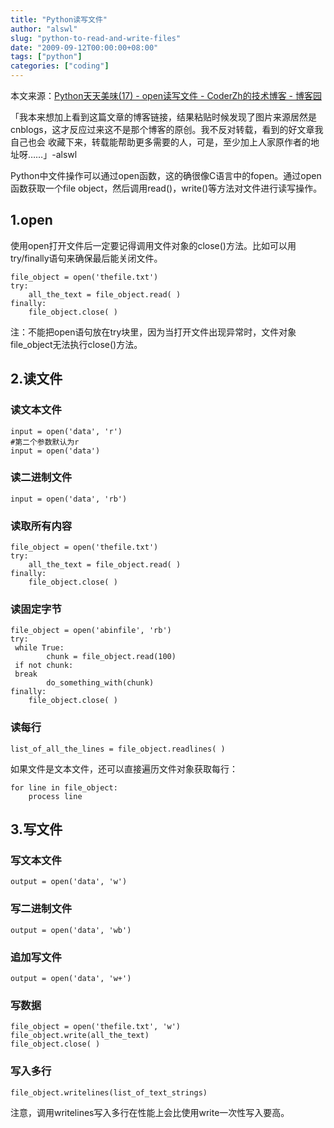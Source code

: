 ```yaml
---
title: "Python读写文件"
author: "alswl"
slug: "python-to-read-and-write-files"
date: "2009-09-12T00:00:00+08:00"
tags: ["python"]
categories: ["coding"]
---
```


本文来源：[Python天天美味(17) - open读写文件 - CoderZh的技术博客 -
博客园](http://www.cnblogs.com/coderzh/archive/2008/05/10/1191410.html)

「我本来想加上看到这篇文章的博客链接，结果粘贴时候发现了图片来源居然是cnblogs，这才反应过来这不是那个博客的原创。我不反对转载，看到的好文章我自己也会
收藏下来，转载能帮助更多需要的人，可是，至少加上人家原作者的地址呀……」-alswl

Python中文件操作可以通过open函数，这的确很像C语言中的fopen。通过open函数获取一个file
object，然后调用read()，write()等方法对文件进行读写操作。

## 1.open

使用open打开文件后一定要记得调用文件对象的close()方法。比如可以用try/finally语句来确保最后能关闭文件。

    
    file_object = open('thefile.txt')
    try:
        all_the_text = file_object.read( )
    finally:
        file_object.close( )

注：不能把open语句放在try块里，因为当打开文件出现异常时，文件对象file_object无法执行close()方法。

## 2.读文件

### 读文本文件

    
    input = open('data', 'r')
    #第二个参数默认为r
    input = open('data')

### 读二进制文件

    
    input = open('data', 'rb')

### 读取所有内容

    
    file_object = open('thefile.txt')
    try:
        all_the_text = file_object.read( )
    finally:
        file_object.close( )

### 读固定字节

    
    file_object = open('abinfile', 'rb')
    try:
     while True:
            chunk = file_object.read(100)
     if not chunk:
     break
            do_something_with(chunk)
    finally:
        file_object.close( )

### 读每行

    
    list_of_all_the_lines = file_object.readlines( )

如果文件是文本文件，还可以直接遍历文件对象获取每行：

    
    for line in file_object:
        process line

## 3.写文件

### 写文本文件

    
    output = open('data', 'w')

### 写二进制文件

    
    output = open('data', 'wb')

### 追加写文件

    
    output = open('data', 'w+')

### 写数据

    
    file_object = open('thefile.txt', 'w')
    file_object.write(all_the_text)
    file_object.close( )

### 写入多行

    
    file_object.writelines(list_of_text_strings)

注意，调用writelines写入多行在性能上会比使用write一次性写入要高。

